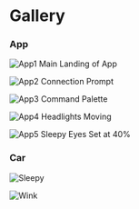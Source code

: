 # Gallery
### App
![App1](./Connection.jpg)
Main Landing of App

![App2](./Connection2.jpg)
Connection Prompt

![App3](./CommandReady.jpg)
Command Palette

![App4](./Moving.jpg)
Headlights Moving

![App5](./SleepySet.jpg)
Sleepy Eyes Set at 40%

### Car
![Sleepy](./Sleepy.jpg)

![Wink](./Wink.gif)